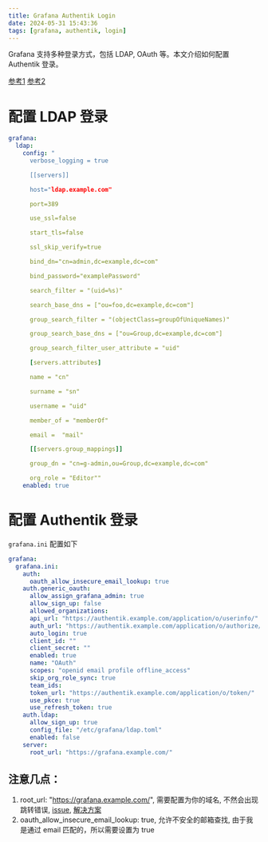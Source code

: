 ```yaml
---
title: Grafana Authentik Login
date: 2024-05-31 15:43:36
tags: [grafana, authentik, login]
---
```


Grafana 支持多种登录方式，包括 LDAP, OAuth 等。本文介绍如何配置 Authentik 登录。

[参考1](https://grafana.com/docs/grafana/latest/setup-grafana/configure-security/configure-authentication/)
[参考2](https://grafana.com/docs/grafana/latest/setup-grafana/configure-security/configure-authentication/generic-oauth/)

# 配置 LDAP 登录
```yaml
grafana:
  ldap:
    config: "
      verbose_logging = true

      [[servers]]

      host="ldap.example.com"

      port=389

      use_ssl=false

      start_tls=false

      ssl_skip_verify=true

      bind_dn="cn=admin,dc=example,dc=com"

      bind_password="examplePassword"

      search_filter = "(uid=%s)"

      search_base_dns = ["ou=foo,dc=example,dc=com"]

      group_search_filter = "(objectClass=groupOfUniqueNames)"

      group_search_base_dns = ["ou=Group,dc=example,dc=com"]

      group_search_filter_user_attribute = "uid"

      [servers.attributes]

      name = "cn"

      surname = "sn"

      username = "uid"

      member_of = "memberOf"

      email =  "mail"

      [[servers.group_mappings]]

      group_dn = "cn=g-admin,ou=Group,dc=example,dc=com"

      org_role = "Editor""
    enabled: true
```

# 配置 Authentik 登录

`grafana.ini` 配置如下

```yaml
grafana:
  grafana.ini:
    auth:
      oauth_allow_insecure_email_lookup: true
    auth.generic_oauth:
      allow_assign_grafana_admin: true
      allow_sign_up: false
      allowed_organizations:
      api_url: "https://authentik.example.com/application/o/userinfo/"
      auth_url: "https://authentik.example.com/application/o/authorize/"
      auto_login: true
      client_id: ""
      client_secret: ""
      enabled: true
      name: "OAuth"
      scopes: "openid email profile offline_access"
      skip_org_role_sync: true
      team_ids:
      token_url: "https://authentik.example.com/application/o/token/"
      use_pkce: true
      use_refresh_token: true
    auth.ldap:
      allow_sign_up: true
      config_file: "/etc/grafana/ldap.toml"
      enabled: false
    server:
      root_url: "https://grafana.example.com/"
```

## 注意几点：


1. root_url: "https://grafana.example.com/", 需要配置为你的域名, 不然会出现跳转错误, [issue](https://github.com/goauthentik/authentik/issues/8673), [解决方案](https://community.grafana.com/t/redirect-uri-mismatch-error-in-google-oauth/35659/5)
2. oauth_allow_insecure_email_lookup: true, 允许不安全的邮箱查找, 由于我是通过 email 匹配的，所以需要设置为 true